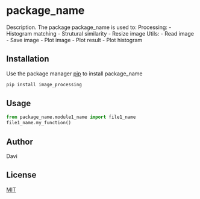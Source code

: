 # package_name

Description. 
The package package_name is used to:
	Processing:
		- Histogram matching 
		- Strutural similarity
		- Resize image
	Utils:
		- Read image
		- Save image
		- Plot image
		- Plot result
		- Plot histogram

## Installation

Use the package manager [pip](https://pip.pypa.io/en/stable/) to install package_name

```bash
pip install image_processing
```

## Usage

```python
from package_name.module1_name import file1_name
file1_name.my_function()
```

## Author
Davi

## License
[MIT](https://choosealicense.com/licenses/mit/)
